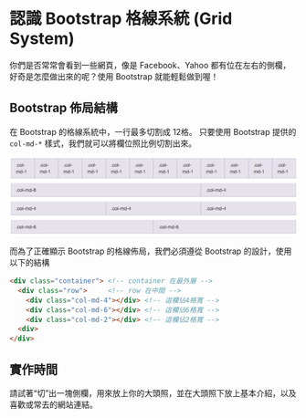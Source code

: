# 認識 Bootstrap 格線系統 (Grid System)

你們是否常常會看到一些網頁，像是 Facebook、Yahoo 都有位在左右的側欄，好奇是怎麼做出來的呢？使用 Bootstrap 就能輕鬆做到喔！

## Bootstrap 佈局結構

在 Bootstrap 的格線系統中，一行最多切割成 12格。
只要使用 Bootstrap 提供的 `col-md-*` 樣式，我們就可以將欄位照比例切割出來。

![](img/grid.png)

而為了正確顯示 Bootstrap 的格線佈局，我們必須遵從 Bootstrap 的設計，使用以下的結構

```html
<div class="container"> <!-- container 在最外層 -->
  <div class="row">     <!-- row 在中間 -->
    <div class="col-md-4"></div> <!-- 這欄佔4格寬 -->
    <div class="col-md-6"></div> <!-- 這欄佔6格寬 -->
    <div class="col-md-2"></div> <!-- 這欄佔2格寬 -->
  <div>
</div>
```

## 實作時間
請試著“切”出一塊側欄，用來放上你的大頭照，並在大頭照下放上基本介紹，以及喜歡或常去的網站連結。


